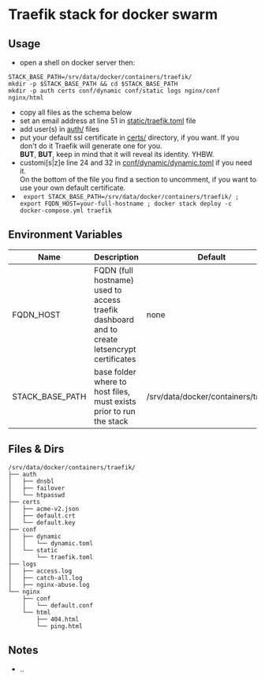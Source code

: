 # Traefik stack for docker swarm
## Usage
- open a shell on docker server then:  
```
STACK_BASE_PATH=/srv/data/docker/containers/traefik/  
mkdir -p $STACK_BASE_PATH && cd $STACK_BASE_PATH  
mkdir -p auth certs conf/dynamic conf/static logs nginx/conf nginx/html  
```
- copy all files as the schema below
- set an email address at line 51 in [static/traefik.toml](static/traefik.toml) file
- add user(s) in [auth/](auth/) files
- put your default ssl certificate in [certs/](certs/) directory, if you want. If you don't do it Traefik will generate one for you.  
  **BUT**, **BUT**, keep in mind that it will reveal its identity. YHBW.
- customi\[s|z\]e line 24 and 32 in [conf/dynamic/dynamic.toml](conf/dynamic/dynamic.toml) if you need it.  
  On the bottom of the file you find a section to uncomment, if you want to use your own default certificate.
- ``` export STACK_BASE_PATH=/srv/data/docker/containers/traefik/ ; export FQDN_HOST=your-full-hostname ; docker stack deploy -c docker-compose.yml traefik```

## Environment Variables
| Name                | Description                                            | Default         |
| ------------------- | ------------------------------------------------------ | --------------- |
| FQDN_HOST           | FQDN (full hostname) used to access traefik dashboard and to create letsencrypt certificates | none |
| STACK_BASE_PATH     | base folder where to host files, must exists prior to run the stack | /srv/data/docker/containers/traefik |

## Files & Dirs
```
/srv/data/docker/containers/traefik/
├── auth
│   ├── dnsbl
│   ├── failover
│   └── htpasswd
├── certs
│   ├── acme-v2.json
│   ├── default.crt
│   └── default.key
├── conf
│   ├── dynamic
│   │   └── dynamic.toml
│   └── static
│       └── traefik.toml
├── logs
│   ├── access.log
│   ├── catch-all.log
│   ├── nginx-abuse.log
└── nginx
    ├── conf
    │   └── default.conf
    └── html
        ├── 404.html
        └── ping.html
```
## Notes
- ..

